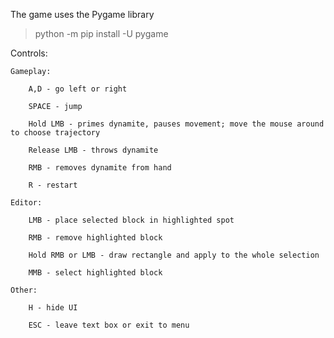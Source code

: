 The game uses the Pygame library
> python -m pip install -U pygame

Controls:

    Gameplay:
    
        A,D - go left or right
        
        SPACE - jump
        
        Hold LMB - primes dynamite, pauses movement; move the mouse around to choose trajectory
        
        Release LMB - throws dynamite
        
        RMB - removes dynamite from hand
        
        R - restart
        
    Editor:
    
        LMB - place selected block in highlighted spot
        
        RMB - remove highlighted block
        
        Hold RMB or LMB - draw rectangle and apply to the whole selection

        MMB - select highlighted block
        
    Other:
    
        H - hide UI

        ESC - leave text box or exit to menu
 
